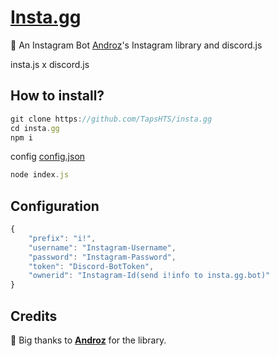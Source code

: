 # [Insta.gg](https://www.instagram.com/insta.gg.bot/)

💬 An Instagram Bot [Androz](https://www.npmjs.com/package/@androz2091/insta.js)'s Instagram library and discord.js 

insta.js x discord.js

## How to install?

```js
git clone https://github.com/TapsHTS/insta.gg
cd insta.gg
npm i
```
config [config.json](https://github.com/TapsHTS/insta.gg/blob/master/README.md#configuration)

```js
node index.js
```

## Configuration

```js
{
    "prefix": "i!",
    "username": "Instagram-Username",
    "password": "Instagram-Password",
    "token": "Discord-BotToken",
    "ownerid": "Instagram-Id(send i!info to insta.gg.bot)"
}

```

## Credits

🧡 Big thanks to **[Androz](https://github.com/Androz2091)** for the library.
